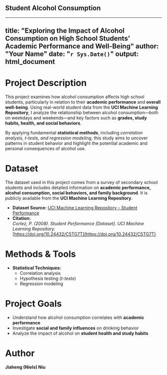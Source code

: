 ## Student Alcohol Consumption

---
title: "Exploring the Impact of Alcohol Consumption on High School Students’ Academic Performance and Well-Being"
author: "Your Name"
date: "`r Sys.Date()`"
output: html_document
---

# **Project Description**

This project examines how alcohol consumption affects high school students, particularly in relation to their **academic performance** and **overall well-being**. Using real-world student data from the **UCI Machine Learning Repository**, I analyze the relationship between alcohol consumption—both on weekdays and weekends—and key factors such as **grades, study habits, health, and social behaviors**.

By applying fundamental **statistical methods**, including *correlation analysis, t-tests, and regression modeling*, this study aims to uncover patterns in student behavior and highlight the potential academic and personal consequences of alcohol use.

# **Dataset**

The dataset used in this project comes from a survey of secondary school students and includes detailed information on **academic performance, alcohol consumption, social behaviors, and family background**. It is publicly available from the **UCI Machine Learning Repository**.

- **Dataset Source:** [UCI Machine Learning Repository – Student Performance](https://archive.ics.uci.edu/dataset/320/student+performance)  
- **Citation:**  
  *Cortez, P. (2008). Student Performance [Dataset]. UCI Machine Learning Repository.*  
  [https://doi.org/10.24432/C5TG7T](https://doi.org/10.24432/C5TG7T)

# **Methods & Tools**

- **Statistical Techniques:**  
  - Correlation analysis  
  - Hypothesis testing (*t-tests*)  
  - Regression modeling  

# **Project Goals**

- Understand how alcohol consumption correlates with **academic performance**  
- Investigate **social and family influences** on drinking behavior  
- Analyze the impact of alcohol on **student health and study habits**  

# **Author**

**Jiaheng (Niels) Niu**  
